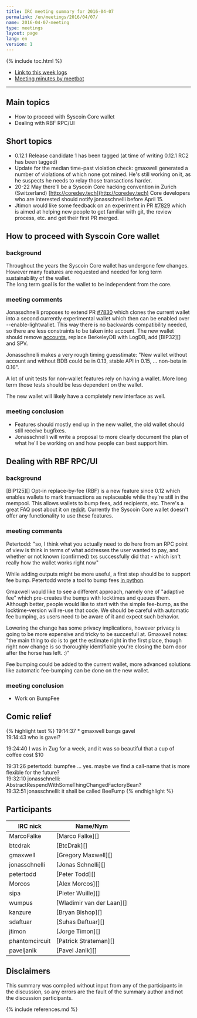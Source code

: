 ```yaml
---
title: IRC meeting summary for 2016-04-07
permalink: /en/meetings/2016/04/07/
name: 2016-04-07-meeting
type: meetings
layout: page
lang: en
version: 1
---
```

{% include toc.html %}

- [Link to this week logs](http://syscoinstats.com/irc/syscoin-core-dev/logs/2016/04/07#l1460055658.0)
- [Meeting minutes by meetbot](http://www.erisian.com.au/meetbot/syscoin-core-dev/2016/syscoin-core-dev.2016-04-07-19.00.html)

---

## Main topics

- How to proceed with Syscoin Core wallet
- Dealing with RBF RPC/UI

## Short topics

- 0.12.1 Release candidate 1 has been tagged (at time of writing 0.12.1 RC2 has been tagged)
- Update for the median time-past violation check: gmaxwell generated a number of violations of which none got mined. He's still working on it, as he suspects he needs to relay those transactions harder.
- 20-22 May there'll be a Syscoin Core hacking convention in Zurich (Switzerland) [http://coredev.tech](http://coredev.tech) Core developers who are interested should notify jonasschnelli before April 15.
- Jtimon would like some feedback on an experiment in PR [#7829][] which is aimed at helping new people to get familiar with git, the review process, etc. and get their first PR merged.  

## How to proceed with Syscoin Core wallet

### background

Throughout the years the Syscoin Core wallet has undergone few changes. However many features are requested and needed for long term sustainability of the wallet.  
The long term goal is for the wallet to be independent from the core.

### meeting comments

Jonasschnelli proposes to extend PR [#7830][] which clones the current wallet into a second currently experimental wallet which then can be enabled over --enable-lightwallet. This way there is no backwards compatibility needed, so there are less constraints to be taken into account. The new wallet should remove [accounts](https://en.syscoin.it/wiki/Help:Accounts_explained), replace BerkeleyDB with LogDB, add [BIP32][] and SPV.

Jonasschnelli makes a very rough timing guesstimate: "New wallet without account and without BDB could be in 0.13, stable API in 0.15, ... non-beta in 0.16".

A lot of unit tests for non-wallet features rely on having a wallet. More long term those tests should be less dependent on the wallet.

The new wallet will likely have a completely new interface as well.

### meeting conclusion

- Features should mostly end up in the new wallet, the old wallet should still receive bugfixes.
- Jonasschnelli will write a proposal to more clearly document the plan of what he'll be working on and how people can best support him.

## Dealing with RBF RPC/UI

### background

[BIP125][] Opt-in replace-by-fee (RBF) is a new feature since 0.12 which enables wallets to mark transactions as replaceable while they're still in the mempool. This allows wallets to bump fees, add recipients, etc. There's a great FAQ post about it on [reddit](https://www.reddit.com/r/Syscoin/comments/3urm8o/optin_rbf_is_misunderstood_ask_questions_about_it/). Currently the Syscoin Core wallet doesn't offer any functionality to use these features.

### meeting comments

Petertodd: "so, I think what you actually need to do here from an RPC point of view is think in terms of what addresses the user wanted to pay, and whether or not known (confirmed) txs successfully did that - which isn't really how the wallet works right now"

While adding outputs might be more useful, a first step should be to support fee bump. Petertodd wrote a tool to bump fees [in python](https://github.com/petertodd/replace-by-fee-tools/blob/master/bump-fee.py).

Gmaxwell would like to see a different approach, namely one of "adaptive fee" which pre-creates the bumps with locktimes and queues them. Although better, people would like to start with the simple fee-bump, as the locktime-version will re-use that code. We should be careful with automatic fee bumping, as users need to be aware of it and expect such behavior.

Lowering the change has some privacy implications, however privacy is going to be more expensive and tricky to be succesfull at. Gmaxwell notes: "the main thing to do is to get the estimate right in the first place, though right now change is so thoroughly identifiable you're closing the barn door after the horse has left. :)" 

Fee bumping could be added to the current wallet, more advanced solutions like automatic fee-bumping can be done on the new wallet.

### meeting conclusion

- Work on BumpFee

## Comic relief

{% highlight text %}
19:14:37 * gmaxwell bangs gavel  
19:14:43 <sipa> who is gavel?  

19:24:40 <petertodd> I was in Zug for a week, and it was so beautiful that a cup of coffee cost $10

19:31:26 <jonasschnelli> petertodd: bumpfee ... yes. maybe we find a call-name that is more flexible for the future?  
19:32:10 <petertodd> jonasschnelli: AbstractRespendWithSomeThingChangedFactoryBean?  
19:32:51 <sipa> jonasschnelli: it shall be called BeeFump
{% endhighlight %}

## Participants

| IRC nick      | Name/Nym                  |
|---------------|---------------------------|
| MarcoFalke    | [Marco Falke][]           |
| btcdrak       | [BtcDrak][]               |
| gmaxwell      | [Gregory Maxwell][]       |
| jonasschnelli | [Jonas Schnelli][]        |
| petertodd     | [Peter Todd][]            |
| Morcos        | [Alex Morcos][]           |
| sipa          | [Pieter Wuille][]         |
| wumpus        | [Wladimir van der Laan][] |
| kanzure       | [Bryan Bishop][]          |
| sdaftuar      | [Suhas Daftuar][]         |
| jtimon        | [Jorge Timon][]           |
| phantomcircuit| [Patrick Strateman][]     |      
| paveljanik    | [Pavel Janik][]           |

## Disclaimers

This summary was compiled without input from any of the participants in the discussion, so any errors are the fault of the summary author and not the discussion participants.

[#7830]: https://github.com/syscoin/syscoin/pull/7830
[#7829]: https://github.com/syscoin/syscoin/pull/7829

{% include references.md %}
